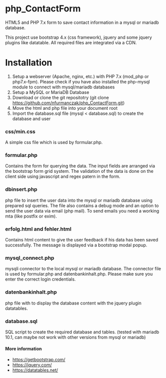 # php_ContactForm

HTML5 and PHP 7.x form to save contact information in a mysql or mariadb database.

This project use bootstrap 4.x (css framework), jquery and some jquery plugins like datatable. All required files are integrated via a CDN.

# Installation 

1. Setup a webserver (Apache, nginx, etc.) with PHP 7.x (mod_php or php7.x-fpm). Please check if you have also installed the php-mysql module to connect with mysql/mariadb databases
2. Setup a MySQL or MariaDB Database 
3. Download or clone the git repositotry (git clone https://github.com/nfurmanczak/php_ContactForm.git)
4. Move the html and php file into your document root 
5. Import the database.sql file (mysql < database.sql) to create the database and user
   

### css/min.css 
A simple css file which is used by formular.php. 

### formular.php 
Contains the form for querying the data. The input fields are arranged via the bootstrap form grid system. The validation of the data is done on the client side using javascript and regex patern in the form.

### dbinsert.php 
php file to insert the user data into the mysql or mariadb database using prepared sql queries. The file also contains a debug mode and an option to send the user data via email (php mail). To send emails you need a working mta (like postfix or exim). 

### erfolg.html and fehler.html 
Contains html content to give the user feedback if his data has been saved successfully. The message is displayed via a bootstrap modal popup. 

### mysql_connect.php 
mysqli connector to the local mysql or mariadb database. The connector file is used by formular.php and datenbankinhalt.php. Please make sure you enter the correct login credentials.

### datenbankinhalt.php 
php file with to display the database content with the jquery plugin datatables. 

### database.sql 
SQL script to create the required database and tables. (tested with mariadb 10.1, can maybe not work with other versions from mysql or mariadb)

#### More information 
- https://getbootstrap.com/
- https://jquery.com/
- https://datatables.net/
